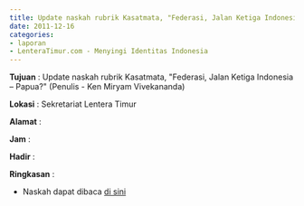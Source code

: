 ```yaml
---
title: Update naskah rubrik Kasatmata, "Federasi, Jalan Ketiga Indonesia – Papua?" (Penulis - Ken Miryam Vivekananda)
date: 2011-12-16
categories:
- laporan
- LenteraTimur.com - Menyingi Identitas Indonesia
---
```


**Tujuan** : Update naskah rubrik Kasatmata, "Federasi, Jalan Ketiga Indonesia – Papua?" (Penulis - Ken Miryam Vivekananda)

**Lokasi** : Sekretariat Lentera Timur

**Alamat** : 

**Jam** : 

**Hadir** : 

**Ringkasan** : 
* Naskah dapat dibaca [di sini](http://www.lenteratimur.com/2011/12/federasi-jalan-ketiga-indonesia-%E2%80%93-papua/)
